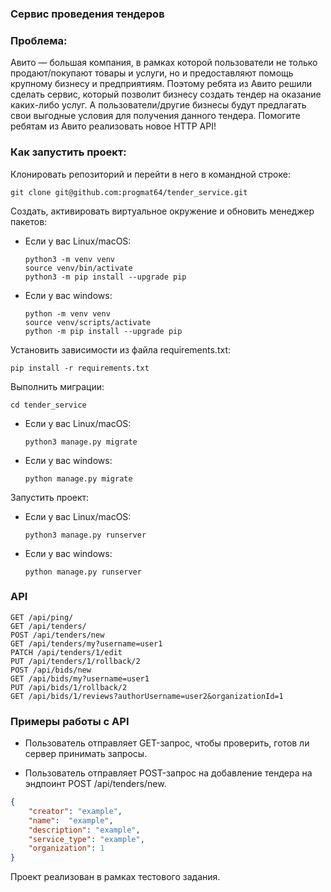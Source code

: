### Сервис проведения тендеров

### Проблема:
Авито — большая компания, в рамках которой пользователи не только продают/покупают товары и услуги, но и предоставляют помощь крупному бизнесу и предприятиям.
Поэтому ребята из Авито решили сделать сервис, который позволит бизнесу создать тендер на оказание каких-либо услуг. А пользователи/другие бизнесы будут предлагать свои выгодные условия для получения данного тендера.
Помогите ребятам из Авито реализовать новое HTTP API!

### Как запустить проект:
Клонировать репозиторий и перейти в него в командной строке:

```
git clone git@github.com:progmat64/tender_service.git
```


Cоздать, активировать виртуальное окружение и обновить менеджер пакетов:

* Если у вас Linux/macOS:

    ```
    python3 -m venv venv
    source venv/bin/activate
    python3 -m pip install --upgrade pip
    ```

* Если у вас windows:

    ```
    python -m venv venv
    source venv/scripts/activate
    python -m pip install --upgrade pip
    ```


Установить зависимости из файла requirements.txt:

```
pip install -r requirements.txt
```

Выполнить миграции:

```
cd tender_service
```

* Если у вас Linux/macOS:

    ```
    python3 manage.py migrate
    ```

* Если у вас windows:

    ```
    python manage.py migrate
    ```


Запустить проект:


* Если у вас Linux/macOS:

    ```
    python3 manage.py runserver
    ```

* Если у вас windows:

    ```
    python manage.py runserver
    ```

### API

```
GET /api/ping/
GET /api/tenders/
POST /api/tenders/new
GET /api/tenders/my?username=user1
PATCH /api/tenders/1/edit
PUT /api/tenders/1/rollback/2
POST /api/bids/new
GET /api/bids/my?username=user1
PUT /api/bids/1/rollback/2
GET /api/bids/1/reviews?authorUsername=user2&organizationId=1
```

### Примеры работы с API
-   Пользователь отправляет GET-запрос, чтобы проверить, готов ли сервер принимать запросы.

-   Пользователь отправляет POST-запрос на добавление тендера на эндпоинт POST /api/tenders/new.

```json
{
    "creator": "example",
    "name":  "example",
    "description": "example",
    "service_type": "example",
    "organization": 1
}
```

Проект реализован в рамках тестового задания.
